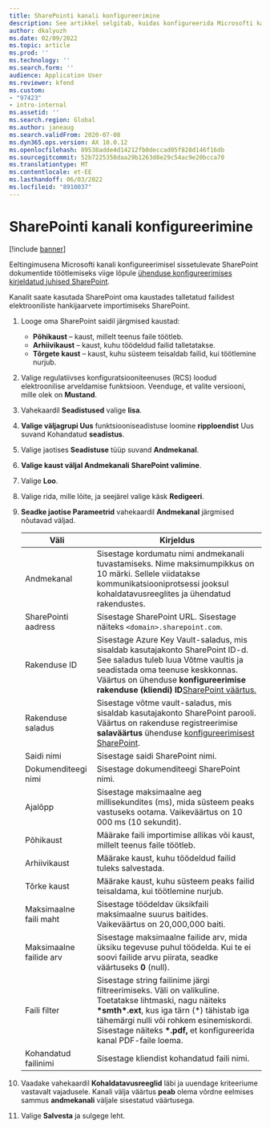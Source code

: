 ```yaml
---
title: SharePointi kanali konfigureerimine
description: See artikkel selgitab, kuidas konfigureerida Microsofti kanalit SharePoint sissetulevate elektrooniliste arvete töötlemiseks.
author: dkalyuzh
ms.date: 02/09/2022
ms.topic: article
ms.prod: ''
ms.technology: ''
ms.search.form: ''
audience: Application User
ms.reviewer: kfend
ms.custom:
- "97423"
- intro-internal
ms.assetid: ''
ms.search.region: Global
ms.author: janeaug
ms.search.validFrom: 2020-07-08
ms.dyn365.ops.version: AX 10.0.12
ms.openlocfilehash: 89538adde4d14212fb0deccad05f828d146f16db
ms.sourcegitcommit: 52b7225350daa29b1263d8e29c54ac9e20bcca70
ms.translationtype: MT
ms.contentlocale: et-EE
ms.lasthandoff: 06/03/2022
ms.locfileid: "8910037"
---
```

# <a name="configure-a-sharepoint-channel"></a>SharePointi kanali konfigureerimine

[!include [banner](../includes/banner.md)]

Eeltingimusena Microsofti kanali konfigureerimisel sissetulevate SharePoint dokumentide töötlemiseks viige lõpule [ühenduse konfigureerimises kirjeldatud juhised SharePoint](e-invoicing-create-sharepoint-connection.md).

Kanalit saate kasutada SharePoint oma kaustades talletatud failidest elektrooniliste hankijaarvete importimiseks SharePoint.

1. Looge oma SharePoint saidil järgmised kaustad:

    - **Põhikaust** – kaust, millelt teenus faile töötleb.
    - **Arhiivikaust** – kaust, kuhu töödeldud failid talletatakse.
    - **Tõrgete kaust** – kaust, kuhu süsteem teisaldab failid, kui töötlemine nurjub.

2. Valige regulatiivses konfiguratsiooniteenuses (RCS) loodud elektroonilise arveldamise funktsioon. Veenduge, et valite versiooni, mille olek on **Mustand**.
3. Vahekaardil **Seadistused** valige **lisa**.
4. **Valige väljagrupi Uus** funktsiooniseadistuse loomine **ripploendist** Uus suvand Kohandatud **seadistus**.
5. Valige jaotises **Seadistuse** tüüp suvand **Andmekanal**.
6. **Valige kaust väljal Andmekanali** **SharePoint valimine**.
7. Valige **Loo**.
8. Valige rida, mille lõite, ja seejärel valige käsk **Redigeeri**.
9. **Seadke jaotise Parameetrid** vahekaardil **Andmekanal** järgmised nõutavad väljad.

    | Väli                 | Kirjeldus |
    |-----------------------|-------------|
    | Andmekanal          | Sisestage kordumatu nimi andmekanali tuvastamiseks. Nime maksimumpikkus on 10 märki. Sellele viidatakse kommunikatsiooniprotsessi jooksul kohaldatavusreeglites ja ühendatud rakendustes. |
    | SharePointi aadress    | Sisestage SharePoint URL. Sisestage näiteks `<domain>.sharepoint.com`. |
    | Rakenduse ID        | Sisestage Azure Key Vault-saladus, mis sisaldab kasutajakonto SharePoint ID-d. See saladus tuleb luua Võtme vaultis ja seadistada oma teenuse keskkonnas. Väärtus on ühenduse **konfigureerimise rakenduse (kliendi) ID**[SharePoint väärtus.](e-invoicing-create-sharepoint-connection.md) |
    | Rakenduse saladus    | Sisestage võtme vault-saladus, mis sisaldab kasutajakonto SharePoint parooli. Väärtus on rakenduse registreerimise **salaväärtus** ühenduse [konfigureerimisest SharePoint](e-invoicing-create-sharepoint-connection.md). |
    | Saidi nimi             | Sisestage saidi SharePoint nimi. |
    | Dokumenditeegi nimi | Sisestage dokumenditeegi SharePoint nimi. |
    | Ajalõpp               | Sisestage maksimaalne aeg millisekundites (ms), mida süsteem peaks vastuseks ootama. Vaikeväärtus on 10 000 ms (10 sekundit). |
    | Põhikaust           | Määrake faili importimise allikas või kaust, millelt teenus faile töötleb. |
    | Arhiivikaust        | Määrake kaust, kuhu töödeldud failid tuleks salvestada. |
    | Tõrke kaust          | Määrake kaust, kuhu süsteem peaks failid teisaldama, kui töötlemine nurjub. |
    | Maksimaalne faili maht         | Sisestage töödeldav üksikfaili maksimaalne suurus baitides. Vaikeväärtus on 20,000,000 baiti. |
    | Maksimaalne failide arv      | Sisestage maksimaalne failide arv, mida üksiku tegevuse puhul töödelda. Kui te ei soovi failide arvu piirata, seadke väärtuseks **0** (null). |
    | Faili filter           | Sisestage string failinime järgi filtreerimiseks. Väli on valikuline. Toetatakse lihtmaski, nagu näiteks **\*smth\*.ext**, kus iga tärn (\*) tähistab iga tähemärgi nulli või rohkem esinemiskordi. Sisestage näiteks **\*.pdf,** et konfigureerida kanal PDF-faile loema. |
    | Kohandatud failinimi      | Sisestage kliendist kohandatud faili nimi. |

10. Vaadake vahekaardil **Kohaldatavusreeglid** läbi ja uuendage kriteeriume vastavalt vajadusele. Kanali välja väärtus **peab** olema võrdne eelmises sammus **andmekanali** väljale sisestatud väärtusega.
11. Valige **Salvesta** ja sulgege leht.
